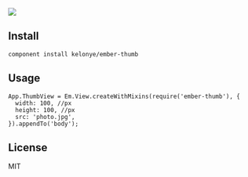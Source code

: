 
![](https://dl.dropbox.com/u/30162278/ember-thumb.png) 

Install
---

```
component install kelonye/ember-thumb
```

Usage
---

```
App.ThumbView = Em.View.createWithMixins(require('ember-thumb'), {
  width: 100, //px
  height: 100, //px
  src: 'photo.jpg',
}).appendTo('body');
```

License
---

MIT